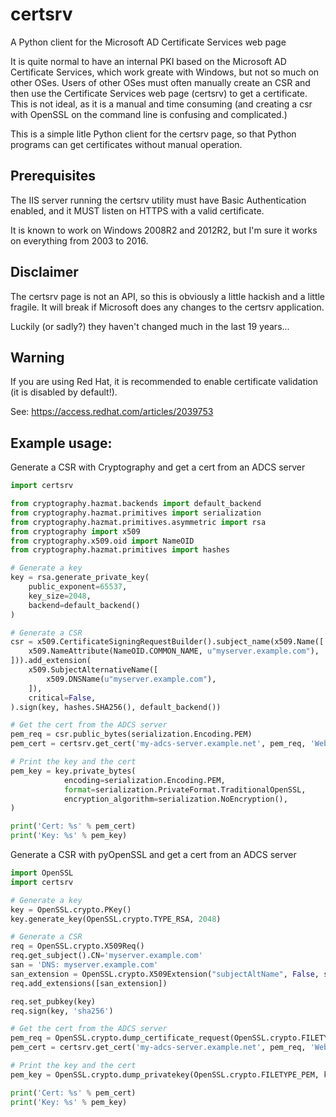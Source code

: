 certsrv
=====
A Python client for the Microsoft AD Certificate Services web page

It is quite normal to have an internal PKI based on the Microsoft AD Certificate Services, which work greate with Windows, but not so much on other OSes.
Users of other OSes must often manually create an CSR and then use the Certificate Services web page (certsrv) to get a certificate.
This is not ideal, as it is a manual and time consuming (and creating a csr with OpenSSL on the command line is confusing and complicated.)

This is a simple litle Python client for the certsrv page, so that Python programs can get certificates without manual operation.

## Prerequisites
The IIS server running the certsrv utility must have Basic Authentication enabled, and it MUST listen on HTTPS with a valid certificate.

It is known to work on Windows 2008R2 and 2012R2, but I'm sure it works on everything from 2003 to 2016.

## Disclaimer
The certsrv page is not an API, so this is obviously a little hackish and a little fragile. It will break if Microsoft does any changes to the certsrv application.

Luckily (or sadly?) they haven't changed much in the last 19 years...

## Warning
If you are using Red Hat, it is recommended to enable certificate validation (it is disabled by default!).

See: https://access.redhat.com/articles/2039753

## Example usage:
Generate a CSR with Cryptography and get a cert from an ADCS server
```python
import certsrv

from cryptography.hazmat.backends import default_backend
from cryptography.hazmat.primitives import serialization
from cryptography.hazmat.primitives.asymmetric import rsa
from cryptography import x509
from cryptography.x509.oid import NameOID
from cryptography.hazmat.primitives import hashes

# Generate a key
key = rsa.generate_private_key(
    public_exponent=65537,
    key_size=2048,
    backend=default_backend()
)

# Generate a CSR
csr = x509.CertificateSigningRequestBuilder().subject_name(x509.Name([
    x509.NameAttribute(NameOID.COMMON_NAME, u"myserver.example.com"),
])).add_extension(
    x509.SubjectAlternativeName([
        x509.DNSName(u"myserver.example.com"),
    ]),
    critical=False,
).sign(key, hashes.SHA256(), default_backend())

# Get the cert from the ADCS server
pem_req = csr.public_bytes(serialization.Encoding.PEM)
pem_cert = certsrv.get_cert('my-adcs-server.example.net', pem_req, 'WebServer', 'myUser', 'myPassword')

# Print the key and the cert
pem_key = key.private_bytes(
            encoding=serialization.Encoding.PEM,
            format=serialization.PrivateFormat.TraditionalOpenSSL,
            encryption_algorithm=serialization.NoEncryption(),
)

print('Cert: %s' % pem_cert)
print('Key: %s' % pem_key)

```
Generate a CSR with pyOpenSSL and get a cert from an ADCS server
```python
import OpenSSL
import certsrv

# Generate a key
key = OpenSSL.crypto.PKey()
key.generate_key(OpenSSL.crypto.TYPE_RSA, 2048)

# Generate a CSR
req = OpenSSL.crypto.X509Req()
req.get_subject().CN='myserver.example.com'
san = 'DNS: myserver.example.com'
san_extension = OpenSSL.crypto.X509Extension("subjectAltName", False, san)
req.add_extensions([san_extension])

req.set_pubkey(key)
req.sign(key, 'sha256')

# Get the cert from the ADCS server
pem_req = OpenSSL.crypto.dump_certificate_request(OpenSSL.crypto.FILETYPE_PEM, req)
pem_cert = certsrv.get_cert('my-adcs-server.example.net', pem_req, 'WebServer', 'myUser', 'myPassword')

# Print the key and the cert
pem_key = OpenSSL.crypto.dump_privatekey(OpenSSL.crypto.FILETYPE_PEM, key)

print('Cert: %s' % pem_cert)
print('Key: %s' % pem_key)
```
